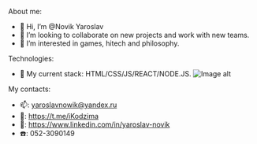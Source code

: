 About me:
- 👋 Hi, I’m @Novik Yaroslav
- 💞️ I’m looking to collaborate on new projects and work with new teams.
- 👀 I’m interested in games, hitech and philosophy.

Technologies:
- 🌱 My current stack: HTML/CSS/JS/REACT/NODE.JS.
![Image alt](https://github.com/{NovikYaroslav}/{NovikYaroslav}/raw/{main}/NovikYaroslav}/html-5.svg)

My contacts: 
-  :mailbox:: yaroslavnowik@yandex.ru
-  :calling:: https://t.me/iKodzima
-  :pencil:: https://www.linkedin.com/in/yaroslav-novik
-  :telephone:: 052-3090149

<!---
NovikYaroslav/NovikYaroslav is a ✨ special ✨ repository because its `README.md` (this file) appears on your GitHub profile.
You can click the Preview link to take a look at your changes.
--->
